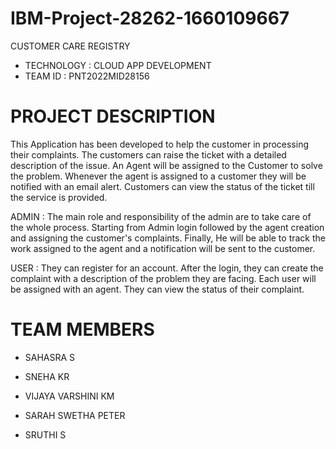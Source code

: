 # IBM-Project-28262-1660109667
CUSTOMER CARE REGISTRY 
  * TECHNOLOGY : CLOUD APP DEVELOPMENT
  *  TEAM ID : PNT2022MID28156
    
# PROJECT DESCRIPTION 

This Application has been developed to help the customer in processing their complaints. The customers can raise the ticket with a detailed description of the issue. An Agent will be assigned to the Customer to solve the problem. Whenever the agent is assigned to a customer they will be notified with an email alert. Customers can view the status of the ticket till the service is provided.

ADMIN : The main role and responsibility of the admin are to take care of the whole process. Starting from Admin login followed by the agent creation and assigning the customer's complaints. Finally, He will be able to track the work assigned to the agent and a notification will be sent to the customer.

USER : They can register for an account. After the login, they can create the complaint with a description of the problem they are facing. Each user will be assigned with an agent. They can view the status of their complaint.

# TEAM MEMBERS  

  * SAHASRA S
  
  * SNEHA KR 
  
  * VIJAYA VARSHINI KM
  
  * SARAH SWETHA PETER
  
  * SRUTHI S
  
